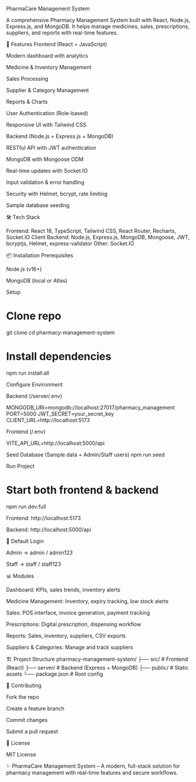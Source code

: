 PharmaCare Management System

A comprehensive Pharmacy Management System built with React, Node.js, Express.js, and MongoDB. It helps manage medicines, sales, prescriptions, suppliers, and reports with real-time features.

🚀 Features
Frontend (React + JavaScript)

Modern dashboard with analytics

Medicine & Inventory Management

Sales Processing

Supplier & Category Management

Reports & Charts

User Authentication (Role-based)

Responsive UI with Tailwind CSS

Backend (Node.js + Express.js + MongoDB)

RESTful API with JWT authentication

MongoDB with Mongoose ODM

Real-time updates with Socket.IO

Input validation & error handling

Security with Helmet, bcrypt, rate limiting

Sample database seeding

🛠️ Tech Stack

Frontend: React 18, TypeScript, Tailwind CSS, React Router, Recharts, Socket.IO Client
Backend: Node.js, Express.js, MongoDB, Mongoose, JWT, bcryptjs, Helmet, express-validator
Other: Socket.IO

📦 Installation
Prerequisites

Node.js (v16+)

MongoDB (local or Atlas)

Setup
# Clone repo
git clone <repository-url>
cd pharmacy-management-system

# Install dependencies
npm run install:all

Configure Environment

Backend (/server/.env)

MONGODB_URI=mongodb://localhost:27017/pharmacy_management
PORT=5000
JWT_SECRET=your_secret_key
CLIENT_URL=http://localhost:5173


Frontend (/.env)

VITE_API_URL=http://localhost:5000/api

Seed Database (Sample data + Admin/Staff users)
npm run seed

Run Project
# Start both frontend & backend
npm run dev:full


Frontend: http://localhost:5173

Backend: http://localhost:5000/api

🔐 Default Login

Admin → admin / admin123

Staff → staff / staff123

📊 Modules

Dashboard: KPIs, sales trends, inventory alerts

Medicine Management: Inventory, expiry tracking, low stock alerts

Sales: POS interface, invoice generation, payment tracking

Prescriptions: Digital prescription, dispensing workflow

Reports: Sales, inventory, suppliers, CSV exports

Suppliers & Categories: Manage and track suppliers

🏗️ Project Structure
pharmacy-management-system/
├── src/            # Frontend (React)
├── server/         # Backend (Express + MongoDB)
├── public/         # Static assets
└── package.json    # Root config

🤝 Contributing

Fork the repo

Create a feature branch

Commit changes

Submit a pull request

📄 License

MIT License

✨ PharmaCare Management System – A modern, full-stack solution for pharmacy management with real-time features and secure workflows.
